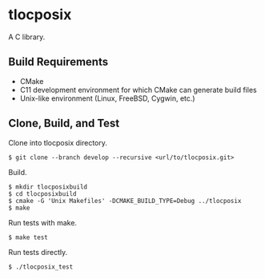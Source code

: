 # tlocposix

A C library.

## Build Requirements

* CMake
* C11 development environment for which CMake can generate build files
* Unix-like environment (Linux, FreeBSD, Cygwin, etc.)

## Clone, Build, and Test

Clone into tlocposix directory.

```
$ git clone --branch develop --recursive <url/to/tlocposix.git>
```

Build.

```
$ mkdir tlocposixbuild
$ cd tlocposixbuild
$ cmake -G 'Unix Makefiles' -DCMAKE_BUILD_TYPE=Debug ../tlocposix
$ make
```

Run tests with make.

```
$ make test
```

Run tests directly.

```
$ ./tlocposix_test
```
